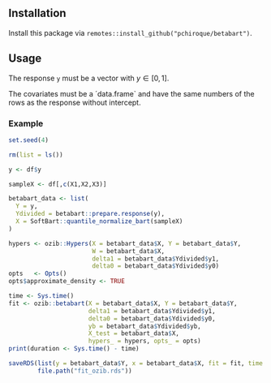 ## Installation
Install this package via `remotes::install_github("pchiroque/betabart")`.

## Usage 

The response `y` must be a vector with $y \in[0,1]$.

The covariates must be a ´data.frame` and have the same numbers of the rows as the response without intercept.

### Example 

```R
set.seed(4)

rm(list = ls())

y <- df$y

sampleX <- df[,c(X1,X2,X3)]

betabart_data <- list(
  Y = y,
  Ydivided = betabart::prepare.response(y),
  X = SoftBart::quantile_normalize_bart(sampleX)
)

hypers <- ozib::Hypers(X = betabart_data$X, Y = betabart_data$Y,
                       W = betabart_data$X,
                       delta1 = betabart_data$Ydivided$y1,
                       delta0 = betabart_data$Ydivided$y0)
opts   <- Opts()
opts$approximate_density <- TRUE

time <- Sys.time()
fit <- ozib::betabart(X = betabart_data$X, Y = betabart_data$Y,
                      delta1 = betabart_data$Ydivided$y1,
                      delta0 = betabart_data$Ydivided$y0,
                      yb = betabart_data$Ydivided$yb,
                      X_test = betabart_data$X,
                      hypers_ = hypers, opts_ = opts)
print(duration <- Sys.time() - time)

saveRDS(list(y = betabart_data$Y, x = betabart_data$X, fit = fit, time = duration),
        file.path("fit_ozib.rds"))
```




